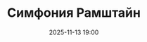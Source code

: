 ---
title: Симфония Рамштайн
city: Красноярск
location: Институт искусств им. Д. Хворостовского
location_photos:
  - /images/location/1.jpg
  - /images/location/2.jpg
address: ул. Ленина, 22
descriptionShort: Симфония Rammstein при свечах
descriptionFull: >-
  Backstage Group представляет уникальный эксперимент: мощь Rammstein, переплавленную в симфоническое полотнᴏ. При свечах, в таинственном полумраке, зазвучат культовые хиты группы — от мрачных баллад до эпичных гимнов — в исполнении камерного оркестра.
  
  — Симфонические аранжировки «Du hast», «Sonne», «Ohne dich» и других треков;
  — Диалог тяжелых риффов и изысканной классики;
  — Мерцание сотен свечей, усиливающее драматургию музыки.
eventId: 2406411
poster: /images/posters/4.jpg
age: 6
date: 2025-11-13 19:00
artists_team: Оркестр «Backstage Group»
artists_group_photo: /images/artists/1.jpg
artists:
  - name: Кирилл Скрипников
    role: Дирижер
    photo: /images/artists/skripnikov.jpg
duration: 01:20
 
tracks:
  - musician: 'Rammstein'
    composition: "Symphonic Feuerrader"
    source: ''
  - musician: 'Rammstein'
    composition: "Mein Herz Brennt (Symphonic Version)"
    source: ''
  - musician: 'Rammstein'
    composition: "Engel"
    source: ''
  - musician: 'Rammstein'
    composition: "Sonne (Epic Percussion Suite)"
    source: ''
  - musician: 'Rammstein'
    composition: "Ohne Dich (Instrumental)"
    source: ''
  - musician: 'Rammstein'
    composition: "Du Hast (Symphonic Battle)"
    source: ''
  - musician: 'Rammstein'
    composition: "Rosenrot (Waltz Adaptation)"
    source: ''
  - musician: 'Rammstein'
    composition: "Frühling in Paris"
    source: ''
  - musician: 'Rammstein'
    composition: "Links 2-3-4 (March Militaris)"
    source: ''
  - musician: 'Rammstein'
    composition: "Nebel (Ambient Orchestra)"
    source: ''
  - musician: 'Rammstein'
    composition: "Deutschland (Historical Saga)"
    source: ''
  - musician: 'Rammstein'
    composition: "Mutter (Tragic Strings)"
    source: ''
  - musician: 'Rammstein'
    composition: "Feuer Frei! (Pyro Symphony)"
    source: ''
  - musician: 'Rammstein'
    composition: "Seemann (Choral Version)"
    source: ''
  - musician: 'Rammstein'
    composition: "Spieluhr (Clockwork Lullaby)"
    source: ''
  - musician: 'Rammstein'
    composition: "Ich Will (Crowd Anthem)"
    source: ''
  - musician: 'Rammstein'
    composition: "Pussy (Ironische Walzer)"
    source: ''
  - musician: 'Rammstein'
    composition: "Adieu (Orchestral Apocalypse)"
    source: '' 
---